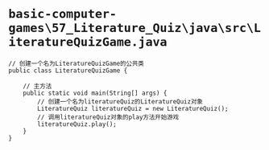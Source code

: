 # `basic-computer-games\57_Literature_Quiz\java\src\LiteratureQuizGame.java`

```
// 创建一个名为LiteratureQuizGame的公共类
public class LiteratureQuizGame {

    // 主方法
    public static void main(String[] args) {
        // 创建一个名为literatureQuiz的LiteratureQuiz对象
        LiteratureQuiz literatureQuiz = new LiteratureQuiz();
        // 调用literatureQuiz对象的play方法开始游戏
        literatureQuiz.play();
    }
}
```
